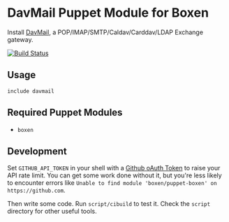 # DavMail Puppet Module for Boxen

Install [DavMail](http://davmail.sourceforge.net/), a POP/IMAP/SMTP/Caldav/Carddav/LDAP Exchange gateway.

[![Build Status](https://travis-ci.org/lglenn/puppet-davmail.png?branch=master)](https://travis-ci.org/lglenn/puppet-davmail)

## Usage

```puppet
include davmail
```

## Required Puppet Modules

* `boxen`

## Development

Set `GITHUB_API_TOKEN` in your shell with a [Github oAuth Token](https://help.github.com/articles/creating-an-oauth-token-for-command-line-use) to raise your API rate limit. You can get some work done without it, but you're less likely to encounter errors like `Unable to find module 'boxen/puppet-boxen' on https://github.com`.

Then write some code. Run `script/cibuild` to test it. Check the `script`
directory for other useful tools.
